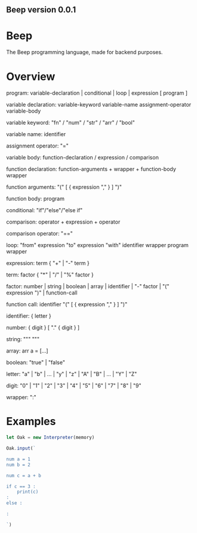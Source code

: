 ## Beep version 0.0.1


# Beep
The Beep programming language, made for backend purposes.

# Overview

program: variable-declaration | conditional | loop | expression [ program ]

variable declaration: variable-keyword variable-name assignment-operator variable-body

variable keyword: "fn" / "num" / "str" / "arr" / "bool"

variable name: identifier

assignment operator: "="

variable body: function-declaration / expression / comparison

function declaration:  function-arguments + wrapper  + function-body wrapper

function arguments: "(" [ { expression "," } ] ")"

function body: program

conditional: "if"/"else"/"else if"

comparison: operator + expression + operator

comparison operator: "=="

loop: "from" expression "to" expression "with" identifier wrapper program wrapper

expression: term { "+" | "-" term }



term: factor { "*" | "/" | "%" factor }

factor: number | string | boolean | array | identifier | "-" factor | "(" expression ")" | function-call

function call: identifier "(" [ { expression "," } ] ")"

identifier: { letter }

number: { digit } [ "." { digit } ]

string: """   """

array: arr a = [...]

boolean: "true" | "false"


letter: "a" | "b" | ... | "y" | "z" | "A" | "B" | ... | "Y" | "Z"

digit: "0" | "1" | "2" | "3" | "4" | "5" | "6" | "7" | "8" | "9"


wrapper: ":"

# Examples

```javascript
let Oak = new Interpreter(memory)

Oak.input(`

num a = 1
num b = 2

num c = a + b

if c == 3 :
	print(c)
:
else :

:

`)

```
